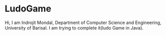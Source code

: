# LudoGame
Hi, I am Indrojit Mondal, Department of Computer Science and Engineering, University of Barisal. I am trying to complete it(ludo Game in Java). 
